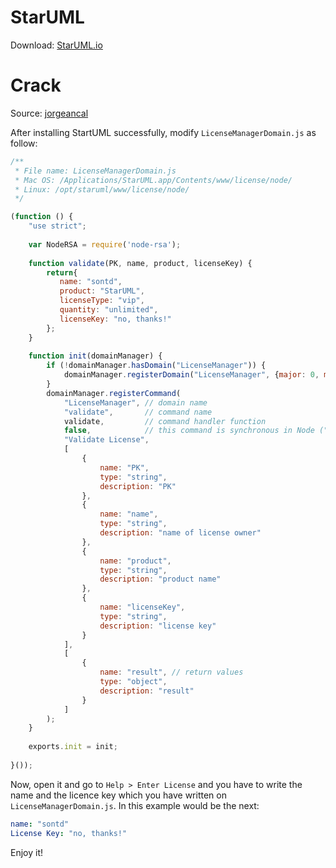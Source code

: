# StarUML
Download: [StarUML.io](http://staruml.io/)

# Crack
Source: [jorgeancal](http://jorgeancal.com/en/crack/crack-startuml/)


After installing StartUML successfully, modify `LicenseManagerDomain.js` as follow:
```js
/**
 * File name: LicenseManagerDomain.js
 * Mac OS: /Applications/StarUML.app/Contents/www/license/node/
 * Linux: /opt/staruml/www/license/node/
 */

(function () {
    "use strict";
 
    var NodeRSA = require('node-rsa');
 
    function validate(PK, name, product, licenseKey) {
        return{
           name: "sontd",
           product: "StarUML",
           licenseType: "vip",
           quantity: "unlimited",
           licenseKey: "no, thanks!"
        };
    }
 
    function init(domainManager) {
        if (!domainManager.hasDomain("LicenseManager")) {
            domainManager.registerDomain("LicenseManager", {major: 0, minor: 1});
        }
        domainManager.registerCommand(
            "LicenseManager", // domain name
            "validate",       // command name
            validate,         // command handler function
            false,            // this command is synchronous in Node ("false" means synchronous")
            "Validate License",
            [
                {
                    name: "PK",
                    type: "string",
                    description: "PK"
                },
                {
                    name: "name",
                    type: "string",
                    description: "name of license owner"
                },
                {
                    name: "product",
                    type: "string",
                    description: "product name"
                },
                {
                    name: "licenseKey",
                    type: "string",
                    description: "license key"
                }
            ],
            [
                {
                    name: "result", // return values
                    type: "object",
                    description: "result"
                }
            ]
        );
    }
 
    exports.init = init;
 
}());
```
Now, open it and go to `Help > Enter License` and you have to write the name and the licence key which you have written on `LicenseManagerDomain.js`. In this example would be the next:
```yml
name: "sontd"
License Key: "no, thanks!"
```
Enjoy it!
